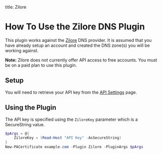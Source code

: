 title: Zilore

# How To Use the Zilore DNS Plugin

This plugin works against the [Zilore](https://zilore.com/?r=1f752c82378516890a5200006eae8469) DNS provider. It is assumed that you have already setup an account and created the DNS zone(s) you will be working against.

**Note:** Zilore does not currently offer API access to free accounts. You must be on a paid plan to use this plugin.

## Setup

You will need to retrieve your API key from the [API Settings](https://my.zilore.com/account/api) page.

## Using the Plugin

The API key is specified using the `ZiloreKey` parameter which is a SecureString value.

```powershell
$pArgs = @{
    ZiloreKey = (Read-Host "API Key" -AsSecureString)
}
New-PACertificate example.com -Plugin Zilore -PluginArgs $pArgs
```
